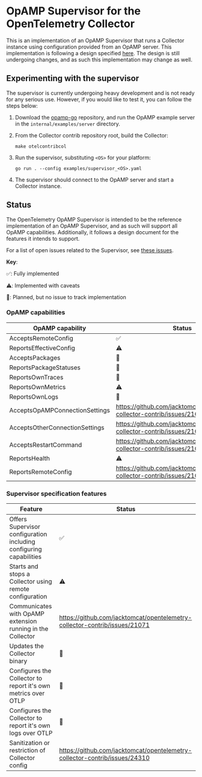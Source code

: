 # OpAMP Supervisor for the OpenTelemetry Collector

This is an implementation of an OpAMP Supervisor that runs a Collector instance using configuration provided from an OpAMP server. This implementation
is following a design specified [here](./specification/README.md).
The design is still undergoing changes, and as such this implementation may change as well.

## Experimenting with the supervisor

The supervisor is currently undergoing heavy development and is not ready for any serious use. However, if you would like to test it, you can follow the steps below:

1. Download the [opamp-go](https://github.com/open-telemetry/opamp-go) repository, and run the OpAMP example server in the `internal/examples/server` directory.
2. From the Collector contrib repository root, build the Collector:

   ```shell
   make otelcontribcol
   ```

3. Run the supervisor, substituting `<OS>` for your platform:

   ```shell
   go run . --config examples/supervisor_<OS>.yaml
   ```

4. The supervisor should connect to the OpAMP server and start a Collector instance.

## Status

The OpenTelemetry OpAMP Supervisor is intended to be the reference
implementation of an OpAMP Supervisor, and as such will support all OpAMP
capabilities. Additionally, it follows a design document for the features it
intends to support.

For a list of open issues related to the Supervisor, see [these issues](https://github.com/jacktomcat/opentelemetry-collector-contrib/issues?q=is%3Aopen+is%3Aissue+label%3Acmd%2Fopampsupervisor).

**Key**:

✅: Fully implemented

⚠️: Implemented with caveats

📅: Planned, but no issue to track implementation

### OpAMP capabilities

| OpAMP capability               | Status                                                                           |
|--------------------------------|----------------------------------------------------------------------------------|
| AcceptsRemoteConfig            | ✅                                                                               |
| ReportsEffectiveConfig         | ⚠️                                                                               |
| AcceptsPackages                | 📅                                                                               |
| ReportsPackageStatuses         | 📅                                                                               |
| ReportsOwnTraces               | 📅                                                                               |
| ReportsOwnMetrics              | ⚠️                                                                               |
| ReportsOwnLogs                 | 📅                                                                               |
| AcceptsOpAMPConnectionSettings | <https://github.com/jacktomcat/opentelemetry-collector-contrib/issues/21043> |
| AcceptsOtherConnectionSettings | <https://github.com/jacktomcat/opentelemetry-collector-contrib/issues/21043> |
| AcceptsRestartCommand          | <https://github.com/jacktomcat/opentelemetry-collector-contrib/issues/21077> |
| ReportsHealth                  | ⚠️                                                                               |
| ReportsRemoteConfig            | <https://github.com/jacktomcat/opentelemetry-collector-contrib/issues/21079> |

### Supervisor specification features

| Feature                                                            | Status                                                                           |
|--------------------------------------------------------------------|----------------------------------------------------------------------------------|
| Offers Supervisor configuration including configuring capabilities | ✅                                                                               |
| Starts and stops a Collector using remote configuration            | ⚠️                                                                               |
| Communicates with OpAMP extension running in the Collector         | <https://github.com/jacktomcat/opentelemetry-collector-contrib/issues/21071> |
| Updates the Collector binary                                       | 📅                                                                               |
| Configures the Collector to report it's own metrics over OTLP      | 📅                                                                               |
| Configures the Collector to report it's own logs over OTLP         | 📅                                                                               |
| Sanitization or restriction of Collector config                    | <https://github.com/jacktomcat/opentelemetry-collector-contrib/issues/24310> |
